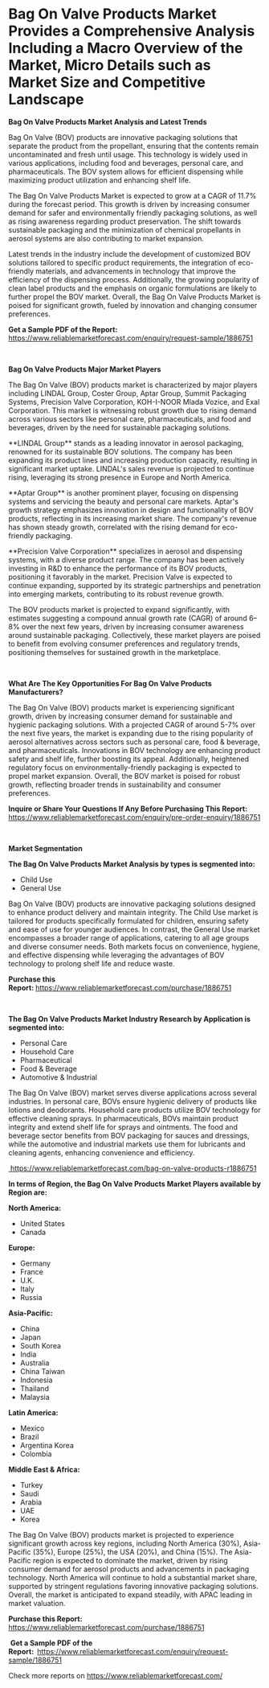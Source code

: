 <p><h1>Bag On Valve Products Market Provides a Comprehensive Analysis Including a Macro Overview of the Market, Micro Details such as Market Size and Competitive Landscape</h1></p><p><strong>Bag On Valve Products Market Analysis and Latest Trends</strong></p>
<p><p>Bag On Valve (BOV) products are innovative packaging solutions that separate the product from the propellant, ensuring that the contents remain uncontaminated and fresh until usage. This technology is widely used in various applications, including food and beverages, personal care, and pharmaceuticals. The BOV system allows for efficient dispensing while maximizing product utilization and enhancing shelf life.</p><p>The Bag On Valve Products Market is expected to grow at a CAGR of 11.7% during the forecast period. This growth is driven by increasing consumer demand for safer and environmentally friendly packaging solutions, as well as rising awareness regarding product preservation. The shift towards sustainable packaging and the minimization of chemical propellants in aerosol systems are also contributing to market expansion. </p><p>Latest trends in the industry include the development of customized BOV solutions tailored to specific product requirements, the integration of eco-friendly materials, and advancements in technology that improve the efficiency of the dispensing process. Additionally, the growing popularity of clean label products and the emphasis on organic formulations are likely to further propel the BOV market. Overall, the Bag On Valve Products Market is poised for significant growth, fueled by innovation and changing consumer preferences.</p></p>
<p><strong>Get a Sample PDF of the Report:&nbsp;</strong> <a href="https://www.reliablemarketforecast.com/enquiry/request-sample/1886751?utm_campaign=3458&utm_medium=2&utm_source=Github&utm_content=ia&utm_term=04042025&utm_id=bag-on-valve-products">https://www.reliablemarketforecast.com/enquiry/request-sample/1886751</a></p>
<p>&nbsp;</p>
<p><strong>Bag On Valve Products Major Market Players</strong></p>
<p><p>The Bag On Valve (BOV) products market is characterized by major players including LINDAL Group, Coster Group, Aptar Group, Summit Packaging Systems, Precision Valve Corporation, KOH-I-NOOR Mlada Vozice, and Exal Corporation. This market is witnessing robust growth due to rising demand across various sectors like personal care, pharmaceuticals, and food and beverages, driven by the need for sustainable packaging solutions.</p><p>**LINDAL Group** stands as a leading innovator in aerosol packaging, renowned for its sustainable BOV solutions. The company has been expanding its product lines and increasing production capacity, resulting in significant market uptake. LINDAL's sales revenue is projected to continue rising, leveraging its strong presence in Europe and North America.</p><p>**Aptar Group** is another prominent player, focusing on dispensing systems and servicing the beauty and personal care markets. Aptar's growth strategy emphasizes innovation in design and functionality of BOV products, reflecting in its increasing market share. The company's revenue has shown steady growth, correlated with the rising demand for eco-friendly packaging.</p><p>**Precision Valve Corporation** specializes in aerosol and dispensing systems, with a diverse product range. The company has been actively investing in R&D to enhance the performance of its BOV products, positioning it favorably in the market. Precision Valve is expected to continue expanding, supported by its strategic partnerships and penetration into emerging markets, contributing to its robust revenue growth.</p><p>The BOV products market is projected to expand significantly, with estimates suggesting a compound annual growth rate (CAGR) of around 6–8% over the next few years, driven by increasing consumer awareness around sustainable packaging. Collectively, these market players are poised to benefit from evolving consumer preferences and regulatory trends, positioning themselves for sustained growth in the marketplace.</p></p>
<p>&nbsp;</p>
<p><strong>What Are The Key Opportunities For Bag On Valve Products Manufacturers?</strong></p>
<p><p>The Bag On Valve (BOV) products market is experiencing significant growth, driven by increasing consumer demand for sustainable and hygienic packaging solutions. With a projected CAGR of around 5-7% over the next five years, the market is expanding due to the rising popularity of aerosol alternatives across sectors such as personal care, food & beverage, and pharmaceuticals. Innovations in BOV technology are enhancing product safety and shelf life, further boosting its appeal. Additionally, heightened regulatory focus on environmentally-friendly packaging is expected to propel market expansion. Overall, the BOV market is poised for robust growth, reflecting broader trends in sustainability and consumer preferences.</p></p>
<p><strong>Inquire or Share Your Questions If Any Before Purchasing This Report:</strong> <a href="https://www.reliablemarketforecast.com/enquiry/pre-order-enquiry/1886751?utm_campaign=3458&utm_medium=2&utm_source=Github&utm_content=ia&utm_term=04042025&utm_id=bag-on-valve-products">https://www.reliablemarketforecast.com/enquiry/pre-order-enquiry/1886751</a></p>
<p>&nbsp;</p>
<p><strong>Market Segmentation</strong></p>
<p><strong>The Bag On Valve Products Market Analysis by types is segmented into:</strong></p>
<p><ul><li>Child Use</li><li>General Use</li></ul></p>
<p><p>Bag On Valve (BOV) products are innovative packaging solutions designed to enhance product delivery and maintain integrity. The Child Use market is tailored for products specifically formulated for children, ensuring safety and ease of use for younger audiences. In contrast, the General Use market encompasses a broader range of applications, catering to all age groups and diverse consumer needs. Both markets focus on convenience, hygiene, and effective dispensing while leveraging the advantages of BOV technology to prolong shelf life and reduce waste.</p></p>
<p><strong>Purchase this Report:&nbsp;</strong><a href="https://www.reliablemarketforecast.com/purchase/1886751?utm_campaign=3458&utm_medium=2&utm_source=Github&utm_content=ia&utm_term=04042025&utm_id=bag-on-valve-products">https://www.reliablemarketforecast.com/purchase/1886751</a></p>
<p>&nbsp;</p>
<p><strong>The Bag On Valve Products Market Industry Research by Application is segmented into:</strong></p>
<p><ul><li>Personal Care</li><li>Household Care</li><li>Pharmaceutical</li><li>Food & Beverage</li><li>Automotive & Industrial</li></ul></p>
<p><p>The Bag On Valve (BOV) market serves diverse applications across several industries. In personal care, BOVs ensure hygienic delivery of products like lotions and deodorants. Household care products utilize BOV technology for effective cleaning sprays. In pharmaceuticals, BOVs maintain product integrity and extend shelf life for sprays and ointments. The food and beverage sector benefits from BOV packaging for sauces and dressings, while the automotive and industrial markets use them for lubricants and cleaning agents, enhancing convenience and efficiency.</p></p>
<p><a href="https://www.reliablemarketforecast.com/bag-on-valve-products-r1886751?utm_campaign=3458&utm_medium=2&utm_source=Github&utm_content=ia&utm_term=04042025&utm_id=bag-on-valve-products">&nbsp;https://www.reliablemarketforecast.com/bag-on-valve-products-r1886751</a></p>
<p><strong>In terms of Region, the Bag On Valve Products Market Players available by Region are:</strong></p>
<p>
    <p> <strong> North America: </strong>
        <ul>
            <li>United States</li>
            <li>Canada</li>
        </ul>
        </p> 
    <p> <strong> Europe: </strong>
        <ul>
            <li>Germany</li>
            <li>France</li>
            <li>U.K.</li>
            <li>Italy</li>
            <li>Russia</li>
        </ul>
        </p> 
    <p> <strong> Asia-Pacific: </strong>
        <ul>
            <li>China</li>
            <li>Japan</li>
            <li>South Korea</li>
            <li>India</li>
            <li>Australia</li>
            <li>China Taiwan</li>
            <li>Indonesia</li>
            <li>Thailand</li>
            <li>Malaysia</li>
        </ul>
        </p> 
    <p> <strong> Latin America: </strong>
        <ul>
            <li>Mexico</li>
            <li>Brazil</li>
            <li>Argentina Korea</li>
            <li>Colombia</li>
        </ul>
        </p> 
    <p> <strong> Middle East & Africa: </strong>
        <ul>
            <li>Turkey</li>
            <li>Saudi</li>
            <li>Arabia</li>
            <li>UAE</li>
            <li>Korea</li>
        </ul>
    </p>
    </p>
<p><p>The Bag On Valve (BOV) products market is projected to experience significant growth across key regions, including North America (30%), Asia-Pacific (35%), Europe (25%), the USA (20%), and China (15%). The Asia-Pacific region is expected to dominate the market, driven by rising consumer demand for aerosol products and advancements in packaging technology. North America will continue to hold a substantial market share, supported by stringent regulations favoring innovative packaging solutions. Overall, the market is anticipated to expand steadily, with APAC leading in market valuation.</p></p>
<p><strong>Purchase this Report: </strong><a href="https://www.reliablemarketforecast.com/purchase/1886751?utm_campaign=3458&utm_medium=2&utm_source=Github&utm_content=ia&utm_term=04042025&utm_id=bag-on-valve-products">https://www.reliablemarketforecast.com/purchase/1886751</a></p>
<p>&nbsp;<strong>Get a Sample PDF of the Report:&nbsp;&nbsp;</strong><a href="https://www.reliablemarketforecast.com/enquiry/request-sample/1886751?utm_campaign=3458&utm_medium=2&utm_source=Github&utm_content=ia&utm_term=04042025&utm_id=bag-on-valve-products">https://www.reliablemarketforecast.com/enquiry/request-sample/1886751</a></p>
<p><strong></strong></p>
<p>Check more reports on <a href="https://www.reliablemarketforecast.com/?utm_campaign=3458&utm_medium=2&utm_source=Github&utm_content=ia&utm_term=04042025&utm_id=bag-on-valve-products">https://www.reliablemarketforecast.com/</a></p>